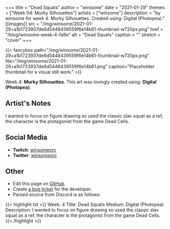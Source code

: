 +++
title =       "Dead Squats"
author =      "winsome"
date =        "2021-01-29"
themes =      ["Week 04: Murky Silhouettes"]
artists =     ["winsome"]
description = "by winsome for week 4: Murky Silhouettes. Created using: Digital (Photopea)."
[[images]]
      src = "/img/winsome/2021-01-29+a1b1723937de6d5448439559f6e14b61-thumbnail-w720px.png"
      href = "/blog/winsome-week-4-fa6e"
      alt = "Dead Squats"
      caption = ""
      stretch = "cover"
+++

{{< fancybox path="/img/winsome/2021-01-29+a1b1723937de6d5448439559f6e14b61-thumbnail-w720px.png" file="/img/winsome/2021-01-29+a1b1723937de6d5448439559f6e14b61.png" caption="Placeholder thumbnail for a visual still work." >}}


Week 4: **Murky Silhouettes**. This art was lovingly created using: **Digital (Photopea)**.

## Artist's Notes

I wanted to focus on figure drawing so used the classic slav squat as a ref, the character is the protagonist from the game Dead Cells.

## Social Media

- **Twitch**: <a href='https://twitch.tv/winsomeorc' target='_blank'>winsomeorc</a>
- **Twitter**: <a href='https://twitter.com/winsomeorc' target='_blank'>winsomeorc</a>

## Other

- Edit this page on [GitHub](https://github.com/teaminkling/web-refresh/edit/main/content/blog/winsome-week-4-fa6e.md).
- Create [a bug ticket](https://github.com/teaminkling/web-refresh/issues/new?assignees=&labels=bug&template=problem-report.md&title=) for the developer.
- Parsed source from Discord is as follows:

{{< highlight txt >}}
Week: 4
Title: Dead Squats
Medium: Digital (Photopea)
Description: I wanted to focus on figure drawing so used the classic slav squat as a ref, the character is the protagonist from the game Dead Cells.
{{< /highlight >}}
